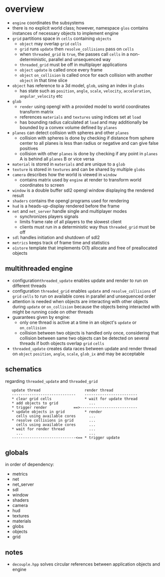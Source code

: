 # overview
* `engine` coordinates the subsystems
* there is no explicit world class; however, namespace `glos` contains instances of necessary objects to implement engine
* `grid` partitions space in `cells` containing `objects`
  - `object` may overlap `grid` `cells`
  - `grid` runs `update` then `resolve_collisions` pass on `cells`
  - when `threaded_grid` is `true`, the passes call `cells` in a non-deterministic, parallel and unsequenced way
  - `threaded_grid` must be off in multiplayer applications
  - `object` `update` is called once every frame
  - `object` `on_collision` is called once for each collision with another `object` in that time slice
* `object` has reference to a 3d model, `glob`, using an index in `globs`
  - has state such as `position`, `angle`, `scale`, `velocity`, `acceleration`, `angular_velocity` etc
* `glob`
  - `render` using opengl with a provided model to world coordinates transform matrix
  - references `materials` and `textures` using indices set at `load`
  - has bounding radius calculated at `load` and may additionally be bounded by a convex volume defined by `planes`
* `planes` can detect collision with spheres and other `planes`
  - collision with spheres is done by checking if distance from sphere center to all planes is less than radius or negative and can give false positives
  - collision with other `planes` is done by checking if any point in `planes` A is behind all `planes` B or vice versa
* `material` is stored in `materials` and are unique to a `glob`
* `texture` is stored in `textures` and can be shared by multiple `globs`
* `camera` describes how the world is viewed in `window`
  - contains matrix used by `engine` at render to transform world coordinates to screen
* `window` is a double buffer sdl2 opengl window displaying the rendered result
* `shaders` contains the opengl programs used for rendering
* `hud` is a heads-up-display rendered before the frame
* `net` and `net_server` handle single and multiplayer modes
  - synchronizes players signals
  - limits frame rate of all players to the slowest client
  - clients must run in a deterministic way thus `threaded_grid` must be off
* `sdl` handles initiation and shutdown of sdl2
* `metrics` keeps track of frame time and statistics
* `o1store` template that implements O(1) allocate and free of preallocated objects

## multithreaded engine
* configuration`threaded_update` enables update and render to run on different threads
* configuration `threaded_grid` enables `update` and `resolve_collisions` of `grid` `cells` to run on available cores in parallel and unsequenced order
* attention is needed when objects are interacting with other objects during `update` or `on_collision` because the objects being interacted with might be running code on other threads
* guarantees given by engine:
  - only one thread is active at a time in an object's `update` or `on_collision`
  - collision between two objects is handled only once, considering that collision between same two objects can be detected on several threads if both objects overlap `grid` `cells`
* `threaded_update` creates data races between update and render thread on `object` `position`, `angle`, `scale`, `glob_ix` and may be acceptable

## schematics
regarding `threaded_update` and `threaded_grid`
```
   update thread                    render thread
   -----------------------------    ------------------------
   * clear grid cells               * wait for update thread
   * add objects to grid              ...
   * trigger render            ==>--------------------------
   * update objects in grid         * render
     cells using available cores      ...
   * resolve collisions in grid       ...
     cells using available cores      ...
   * wait for render thread           ...
     ...                              ...                              
   -----------------------------<== * trigger update
```
## globals
in order of dependency:
* metrics
* net
* net_server
* sdl
* window
* shaders
* camera
* hud
* textures
* materials
* globs
* objects
* grid

## notes
* `decouple.hpp` solves circular references between application objects and engine

